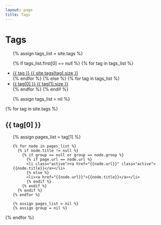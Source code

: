 ```yaml
---
layout: page
title: Tags
---
```


<script src="{{ site.baseurl }}/js/index.js"></script>


# Tags
<ul>
  {% assign tags_list = site.tags %}

  {% if tags_list.first[0] == null %}
    {% for tag in tags_list %}
      <li><a href="#{{ tag }}" class=''>
        {{ tag }} <span class='badge'>{{ site.tags[tag].size }}</span>
      </a></li>
    {% endfor %}
  {% else %}
    {% for tag in tags_list %}
      <li><a href="#{{ tag[0] }}" class=''>
        {{ tag[0] }} <span class='badge'>{{ tag[1].size }}</span>
      </a></li>
    {% endfor %}
  {% endif %}

  {% assign tags_list = nil %}
</ul>


{% for tag in site.tags %}
  <h2 class='tag-header' id="{{ tag[0] }}">{{ tag[0] }}</h2>
  <ul>
    {% assign pages_list = tag[1] %}

    {% for node in pages_list %}
      {% if node.title != null %}
        {% if group == null or group == node.group %}
          {% if page.url == node.url %}
          <li class="active"><a href="{{node.url}}" class="active">{{node.title}}</a></li>
          {% else %}
          <li><a href="{{node.url}}">{{node.title}}</a></li>
          {% endif %}
        {% endif %}
      {% endif %}
    {% endfor %}

    {% assign pages_list = nil %}
    {% assign group = nil %}
  </ul>
{% endfor %}